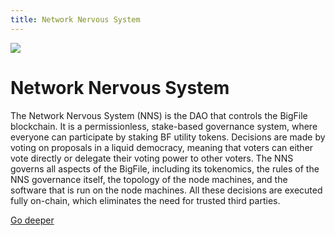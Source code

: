 ```yaml
---
title: Network Nervous System
---
```


![](/img/how-it-works/network-nervous-system.webp)

# Network Nervous System

The Network Nervous System (NNS) is the DAO that controls the BigFile blockchain. It is a permissionless, stake-based governance system, where everyone can participate by staking BF utility tokens. Decisions are made by voting on proposals in a liquid democracy, meaning that voters can either vote directly or delegate their voting power to other voters. The NNS governs all aspects of the BigFile, including its tokenomics, the rules of the NNS governance itself, the topology of the node machines, and the software that is run on the node machines. All these decisions are executed fully on-chain, which eliminates the need for trusted third parties.


[Go deeper](/how-it-works/network-nervous-system-nns/)
